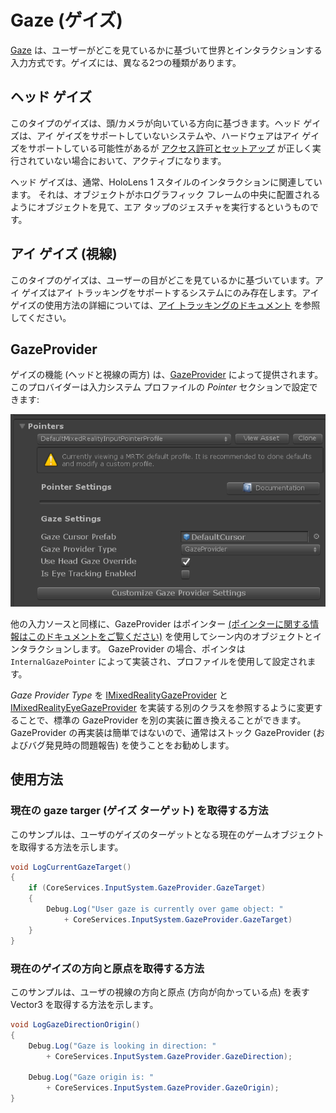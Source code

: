 # Gaze (ゲイズ)

[Gaze](https://docs.microsoft.com/ja-jp/windows/mixed-reality/gaze) は、ユーザーがどこを見ているかに基づいて世界とインタラクションする入力方式です。ゲイズには、異なる2つの種類があります。

## ヘッド ゲイズ

このタイプのゲイズは、頭/カメラが向いている方向に基づきます。ヘッド ゲイズは、アイ ゲイズをサポートしていないシステムや、ハードウェアはアイ ゲイズをサポートしている可能性があるが [アクセス許可とセットアップ](../EyeTracking/EyeTracking_BasicSetup.md#eye-tracking-requirements-checklist) が正しく実行されていない場合において、アクティブになります。

ヘッド ゲイズは、通常、HoloLens 1 スタイルのインタラクションに関連しています。
それは、オブジェクトがホログラフィック フレームの中央に配置されるようにオブジェクトを見て、エア タップのジェスチャを実行するというものです。

## アイ ゲイズ (視線)

このタイプのゲイズは、ユーザーの目がどこを見ているかに基づいています。アイ ゲイズはアイ トラッキングをサポートするシステムにのみ存在します。アイ ゲイズの使用方法の詳細については、[アイ トラッキングのドキュメント](../EyeTracking/EyeTracking_Main.md) を参照してください。

## GazeProvider

ゲイズの機能 (ヘッドと視線の両方) は、[GazeProvider](xref:Microsoft.MixedReality.Toolkit.Input.GazeProvider) によって提供されます。このプロバイダーは入力システム プロファイルの *Pointer* セクションで設定できます:

![Gaze Configuration Entrypoint](../../Documentation/Images/Input/GazeConfigurationEntrypoint.png)

他の入力ソースと同様に、GazeProvider はポインター [(ポインターに関する情報はこのドキュメントをご覧ください)](../Architecture/InputSystem/ControllersPointersAndFocus.md) を使用してシーン内のオブジェクトとインタラクションします。
GazeProvider の場合、ポインタは `InternalGazePointer` によって実装され、プロファイルを使用して設定されます。

*Gaze Provider Type* を [IMixedRealityGazeProvider](xref:Microsoft.MixedReality.Toolkit.Input.IMixedRealityGazeProvider) と [IMixedRealityEyeGazeProvider](xref:Microsoft.MixedReality.Toolkit.Input.IMixedRealityEyeGazeProvider) を実装する別のクラスを参照するように変更することで、標準の GazeProvider を別の実装に置き換えることができます。
GazeProvider の再実装は簡単ではないので、通常はストック GazeProvider (およびバグ発見時の問題報告) を使うことをお勧めします。

## 使用方法

### 現在の gaze targer (ゲイズ ターゲット) を取得する方法

このサンプルは、ユーザのゲイズのターゲットとなる現在のゲームオブジェクトを取得する方法を示します。

```csharp
void LogCurrentGazeTarget()
{
    if (CoreServices.InputSystem.GazeProvider.GazeTarget)
    {
        Debug.Log("User gaze is currently over game object: "
            + CoreServices.InputSystem.GazeProvider.GazeTarget)
    }
}
```

### 現在のゲイズの方向と原点を取得する方法

このサンプルは、ユーザの視線の方向と原点 (方向が向かっている点) を表す Vector3 を取得する方法を示します。

```csharp
void LogGazeDirectionOrigin()
{
    Debug.Log("Gaze is looking in direction: "
        + CoreServices.InputSystem.GazeProvider.GazeDirection);

    Debug.Log("Gaze origin is: "
        + CoreServices.InputSystem.GazeProvider.GazeOrigin);
}
```
